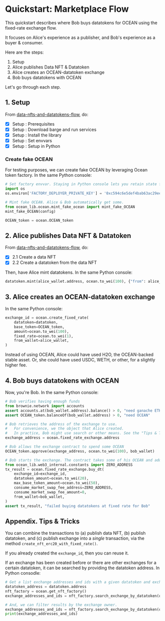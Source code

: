 <!--
Copyright 2022 Ocean Protocol Foundation
SPDX-License-Identifier: Apache-2.0
-->

# Quickstart: Marketplace Flow

This quickstart describes where Bob buys datatokens for OCEAN using the fixed-rate exchange flow.

It focuses on Alice's experience as a publisher, and Bob's experience as a buyer & consumer.

Here are the steps:

1.  Setup
2.  Alice publishes Data NFT & Datatoken
3.  Alice creates an OCEAN-datatoken exchange
4.  Bob buys datatokens with OCEAN

Let's go through each step.

## 1. Setup

From [data-nfts-and-datatokens-flow](data-nfts-and-datatokens-flow.md), do:
- [x] Setup : Prerequisites
- [x] Setup : Download barge and run services
- [x] Setup : Install the library
- [x] Setup : Set envvars
- [x] Setup : Setup in Python

### Create fake OCEAN

For testing purposes, we can create fake OCEAN by leveraging Ocean token factory. In the same Python console:
```python
# Set factory envvar. Staying in Python console lets you retain state from previous READMEs.
import os
os.environ['FACTORY_DEPLOYER_PRIVATE_KEY'] = '0xc594c6e5def4bab63ac29eed19a134c130388f74f019bc74b8f4389df2837a58'

# Mint fake OCEAN. Alice & Bob automatically get some.
from ocean_lib.ocean.mint_fake_ocean import mint_fake_OCEAN
mint_fake_OCEAN(config)

OCEAN_token = ocean.OCEAN_token
```

## 2. Alice publishes Data NFT & Datatoken

From [data-nfts-and-datatokens-flow](data-nfts-and-datatokens-flow.md), do:
- [x] 2.1 Create a data NFT
- [x] 2.2 Create a datatoken from the data NFT

Then, have Alice mint datatokens. In the same Python console:
```python
datatoken.mint(alice_wallet.address, ocean.to_wei(100), {"from": alice_wallet})
```

## 3. Alice creates an OCEAN-datatoken exchange

In the same Python console:
```python
exchange_id = ocean.create_fixed_rate(
    datatoken=datatoken,
    base_token=OCEAN_token,
    amount=ocean.to_wei(100),
    fixed_rate=ocean.to_wei(1),
    from_wallet=alice_wallet,
)
```

Instead of using OCEAN, Alice could have used H2O, the OCEAN-backed stable asset. Or, she could have used USDC, WETH, or other, for a slightly higher fee.

## 4. Bob buys datatokens with OCEAN

Now, you're Bob. In the same Python console:
```python
# Bob verifies having enough funds
from brownie.network import accounts
assert accounts.at(bob_wallet.address).balance() > 0, "need ganache ETH"
assert OCEAN_token.balanceOf(bob_wallet.address) > 0, "need OCEAN"

# Bob retrieves the address of the exchange to use.
#   For convenience, we the object that Alice created.
#   In practice, Bob might use search or other means. See the "Tips & Tricks" section for details.
exchange_address = ocean.fixed_rate_exchange.address

# Bob allows the exchange contract to spend some OCEAN
OCEAN_token.approve(exchange_address, ocean.to_wei(100), bob_wallet)

# Bob starts the exchange. The contract takes some of his OCEAN and adds datatokens.
from ocean_lib.web3_internal.constants import ZERO_ADDRESS
tx_result = ocean.fixed_rate_exchange.buy_dt(
    exchange_id=exchange_id,
    datatoken_amount=ocean.to_wei(20),
    max_base_token_amount=ocean.to_wei(50),
    consume_market_swap_fee_address=ZERO_ADDRESS,
    consume_market_swap_fee_amount=0,
    from_wallet=bob_wallet,
)
assert tx_result, "failed buying datatokens at fixed rate for Bob"
```

## Appendix. Tips & Tricks

You can combine the transactions to (a) publish data NFT, (b) publish datatoken, and (c) publish exchange into a _single_ transaction, via the method `create_nft_erc20_with_fixed_rate()`.

If you already created the `exchange_id`, then you can reuse it.

If an exchange has been created before or there are other exchanges for a certain datatoken, it can be searched by providing the datatoken address. In Python consodle:
```python
# Get a list exchange addresses and ids with a given datatoken and exchange owner.
datatoken_address = datatoken.address
nft_factory = ocean.get_nft_factory()
exchange_addresses_and_ids = nft_factory.search_exchange_by_datatoken(ocean.fixed_rate_exchange, datatoken_address)

# And, we can filter results by the exchange owner.
exchange_addresses_and_ids = nft_factory.search_exchange_by_datatoken(ocean.fixed_rate_exchange, datatoken_address, alice_wallet.address)
print(exchange_addresses_and_ids)
```

